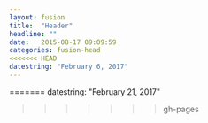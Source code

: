 ```yaml
---
layout: fusion
title:  "Header"
headline: ""
date:   2015-08-17 09:09:59
categories: fusion-head
<<<<<<< HEAD
datestring: "February 6, 2017"
---
```

=======
datestring: "February 21, 2017"
>>>>>>> gh-pages
